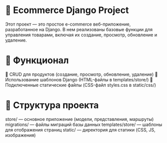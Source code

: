 # 🛒 Ecommerce Django Project
Этот проект — это простое e-commerce веб-приложение, разработанное на Django. В нем реализованы базовые функции для управления товарами, включая их создание, просмотр, обновление и удаление.

# 🚀 Функционал
📌 CRUD для продуктов (создание, просмотр, обновление, удаление)
🎨 Использование шаблонов Django (HTML-файлы в templates/store/)
🎯 Подключенные статические файлы (CSS-файл styles.css в static/css/)
# 📂 Структура проекта
store/ — основное приложение (модели, представления, маршруты)
migrations/ — файлы миграций базы данных
templates/store/ — шаблоны для отображения страниц
static/ — директория для статики (CSS, JS, изображения)
